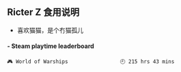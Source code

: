 ## Ricter Z 食用说明
- 喜欢猫猫，是个冇猫孤儿

<!-- steam-box start -->
#### - Steam playtime leaderboard
```text
🎮 World of Warships                 🕘 215 hrs 43 mins
```
<!-- Powered by https://github.com/YouEclipse/steam-box . -->
<!-- steam-box end -->
